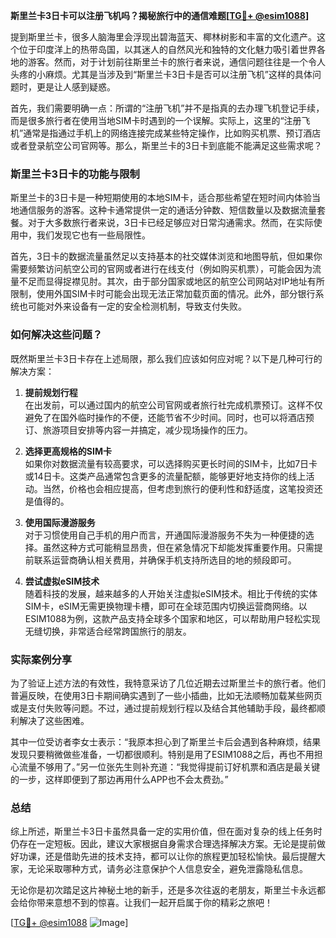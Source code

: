 **斯里兰卡3日卡可以注册飞机吗？揭秘旅行中的通信难题[[TG💪+ @esim1088](https://t.me/s/esim1088)]**

提到斯里兰卡，很多人脑海里会浮现出碧海蓝天、椰林树影和丰富的文化遗产。这个位于印度洋上的热带岛国，以其迷人的自然风光和独特的文化魅力吸引着世界各地的游客。然而，对于计划前往斯里兰卡的旅行者来说，通信问题往往是一个令人头疼的小麻烦。尤其是当涉及到“斯里兰卡3日卡是否可以注册飞机”这样的具体问题时，更是让人感到疑惑。

首先，我们需要明确一点：所谓的“注册飞机”并不是指真的去办理飞机登记手续，而是很多旅行者在使用当地SIM卡时遇到的一个误解。实际上，这里的“注册飞机”通常是指通过手机上的网络连接完成某些特定操作，比如购买机票、预订酒店或者登录航空公司官网等。那么，斯里兰卡的3日卡到底能不能满足这些需求呢？

### 斯里兰卡3日卡的功能与限制

斯里兰卡的3日卡是一种短期使用的本地SIM卡，适合那些希望在短时间内体验当地通信服务的游客。这种卡通常提供一定的通话分钟数、短信数量以及数据流量套餐。对于大多数旅行者来说，3日卡已经足够应对日常沟通需求。然而，在实际使用中，我们发现它也有一些局限性。

首先，3日卡的数据流量虽然足以支持基本的社交媒体浏览和地图导航，但如果你需要频繁访问航空公司的官网或者进行在线支付（例如购买机票），可能会因为流量不足而显得捉襟见肘。其次，由于部分国家或地区的航空公司网站对IP地址有所限制，使用外国SIM卡时可能会出现无法正常加载页面的情况。此外，部分银行系统也可能对外来设备有一定的安全检测机制，导致支付失败。

### 如何解决这些问题？

既然斯里兰卡3日卡存在上述局限，那么我们应该如何应对呢？以下是几种可行的解决方案：

1. **提前规划行程**  
   在出发前，可以通过国内的航空公司官网或者旅行社完成机票预订。这样不仅避免了在国外临时操作的不便，还能节省不少时间。同时，也可以将酒店预订、旅游项目安排等内容一并搞定，减少现场操作的压力。

2. **选择更高规格的SIM卡**  
   如果你对数据流量有较高要求，可以选择购买更长时间的SIM卡，比如7日卡或14日卡。这类产品通常包含更多的流量配额，能够更好地支持你的线上活动。当然，价格也会相应提高，但考虑到旅行的便利性和舒适度，这笔投资还是值得的。

3. **使用国际漫游服务**  
   对于习惯使用自己手机的用户而言，开通国际漫游服务不失为一种便捷的选择。虽然这种方式可能稍显昂贵，但在紧急情况下却能发挥重要作用。只需提前联系运营商确认相关费用，并确保手机支持所选目的地的频段即可。

4. **尝试虚拟eSIM技术**  
   随着科技的发展，越来越多的人开始关注虚拟eSIM技术。相比于传统的实体SIM卡，eSIM无需更换物理卡槽，即可在全球范围内切换运营商网络。以ESIM1088为例，这款产品支持全球多个国家和地区，可以帮助用户轻松实现无缝切换，非常适合经常跨国旅行的朋友。

### 实际案例分享

为了验证上述方法的有效性，我特意采访了几位近期去过斯里兰卡的旅行者。他们普遍反映，在使用3日卡期间确实遇到了一些小插曲，比如无法顺畅加载某些网页或是支付失败等问题。不过，通过提前规划行程以及结合其他辅助手段，最终都顺利解决了这些困难。

其中一位受访者李女士表示：“我原本担心到了斯里兰卡后会遇到各种麻烦，结果发现只要稍微做些准备，一切都很顺利。特别是用了ESIM1088之后，再也不用担心流量不够用了。”另一位张先生则补充道：“我觉得提前订好机票和酒店是最关键的一步，这样即便到了那边再用什么APP也不会太费劲。”

### 总结

综上所述，斯里兰卡3日卡虽然具备一定的实用价值，但在面对复杂的线上任务时仍存在一定短板。因此，建议大家根据自身需求合理选择解决方案。无论是提前做好功课，还是借助先进的技术支持，都可以让你的旅程更加轻松愉快。最后提醒大家，无论采取哪种方式，请务必注意保护个人信息安全，避免泄露隐私信息。

无论你是初次踏足这片神秘土地的新手，还是多次往返的老朋友，斯里兰卡永远都会给你带来意想不到的惊喜。让我们一起开启属于你的精彩之旅吧！

[[TG💪+ @esim1088](https://t.me/s/esim1088) ![Image](https://i.postimg.cc/4NQfJmqS/Snipaste-2025-05-13-00-14-12.png)]